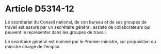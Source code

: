 # Article D5314-12

 

Le secrétariat du Conseil national, de son bureau et de ses groupes de travail est assuré par un secrétaire général, assisté de collaborateurs qui peuvent le représenter dans les groupes de travail. 



Le secrétaire général est nommé par le Premier ministre, sur proposition du ministre chargé de l'emploi.